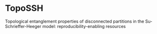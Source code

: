 # TopoSSH
Topological entanglement properties of disconnected partitions in the Su-Schrieffer-Heeger model: reproducibility-enabling resources

